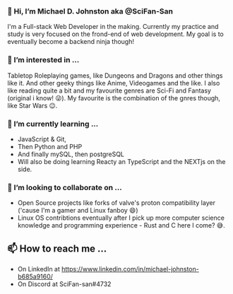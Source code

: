 ### 👋 Hi, I’m Michael D. Johnston aka @SciFan-San
I'm a Full-stack Web Developer in the making. Currently my practice and study is very focused on the frond-end of web development. My goal is to eventually become a backend ninja though!

### 👀 I’m interested in ...
Tabletop Roleplaying games, like Dungeons and Dragons and other things like it. And other geeky things like Anime, Videogames and the like. I also like reading quite a bit and my favourite genres are Sci-Fi and Fantasy (original i know! 😜). My favourite is the combination of the gnres though, like Star Wars 😉. 

### 🌱 I’m currently learning ...
- JavaScript & Git, 
- Then Python and PHP
- And finally mySQL, then postgreSQL
- Will also be doing learning Reacty an TypeScript and the NEXTjs on the side.

### 💞️ I’m looking to collaborate on ...
- Open Source projects like forks of valve's proton compatibility layer ('cause I'm a gamer and Linux fanboy 😄)
- Linux OS contribtions eventually after I pick up more computer science knowledge and programming experience - Rust and C here I come? 😅.

## 📫 How to reach me ...
- On LinkedIn at https://www.linkedin.com/in/michael-johnston-b685a9160/
- On Discord at SciFan-san#4732

<!---
SciFan-San/SciFan-San is a ✨ special ✨ repository because its `README.md` (this file) appears on your GitHub profile.
You can click the Preview link to take a look at your changes.
--->
